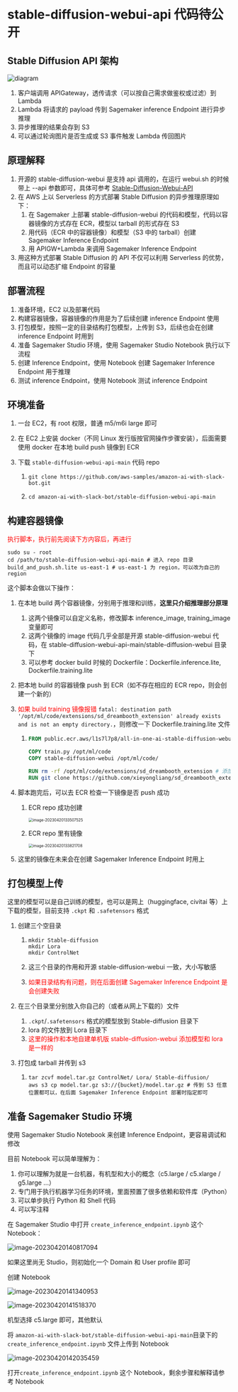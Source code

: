 # stable-diffusion-webui-api 代码待公开

## Stable Diffusion API 架构

![diagram](images/readme/diagram.jpg)

1. 客户端调用 APIGateway，透传请求（可以按自己需求做鉴权或过滤）到 Lambda
2. Lambda 将请求的 payload 传到 Sagemaker inference Endpoint 进行异步推理
3. 异步推理的结果会存到 S3
4. 可以通过轮询图片是否生成或 S3 事件触发 Lambda 传回图片



## 原理解释

1. 开源的 stable-diffusion-webui 是支持 api 调用的，在运行 webui.sh 的时候带上 --api 参数即可，具体可参考 [Stable-Diffusion-Webui-API](https://github.com/AUTOMATIC1111/stable-diffusion-webui/wiki/API)
2. 在 AWS 上以 Serverless 的方式部署 Stable Diffusion 的异步推理原理如下：
   1. 在 Sagemaker 上部署 stable-diffusion-webui 的代码和模型，代码以容器镜像的方式存在 ECR，模型以 tarball 的形式存在 S3
   2. 用代码（ECR 中的容器镜像）和模型（S3 中的 tarball）创建 Sagemaker Inference Endpoint 
   3. 用 APIGW+Lambda 来调用 Sagemaker Inference Endpoint
3. 用这种方式部署 Stable Diffusion 的 API 不仅可以利用 Serverless 的优势，而且可以动态扩缩 Endpoint 的容量



## 部署流程

1. 准备环境，EC2 以及部署代码
2. 构建容器镜像，容器镜像的作用是为了后续创建 inference Endpoint 使用
3. 打包模型，按照一定的目录结构打包模型，上传到 S3，后续也会在创建 inference Endpoint 时用到
4. 准备 Sagemaker Studio 环境，使用 Sagemaker Studio Notebook 执行以下流程
5. 创建 Inference Endpoint，使用 Notebook 创建 Sagemaker Inference Endpoint 用于推理
6. 测试 inference Endpoint，使用 Notebook 测试 inference Endpoint



## 环境准备

1. 一台 EC2，有 root 权限，普通 m5/m6i large 即可

2. 在 EC2 上安装 docker（不同 Linux 发行版按官网操作步骤安装），后面需要使用 docker 在本地 build push 镜像到 ECR

3. 下载 `stable-diffusion-webui-api-main` 代码 repo

   1. ```shell
      git clone https://github.com/aws-samples/amazon-ai-with-slack-bot.git
      ```

   2. ```shell
      cd amazon-ai-with-slack-bot/stable-diffusion-webui-api-main
      ```




## 构建容器镜像

<span style="color:red">执行脚本，执行前先阅读下方内容后，再进行</span>

```shell
sudo su - root
cd /path/to/stable-diffusion-webui-api-main # 进入 repo 目录
build_and_push.sh.lite us-east-1 # us-east-1 为 region，可以改为自己的 region
```



这个脚本会做以下操作：

1. 在本地 build 两个容器镜像，分别用于推理和训练，**这里只介绍推理部分原理**

   1. 这两个镜像可以自定义名称，修改脚本 inference_image, training_image 变量即可
   2. 这两个镜像的 image 代码几乎全部是开源 stable-diffusion-webui 代码，在 stable-diffusion-webui-api-main/stable-diffusion-webui 目录下
   3. 可以参考 docker build 时候的 Dockerfile：Dockerfile.inference.lite, Dockerfile.training.lite

2. 把本地 build 的容器镜像 push 到 ECR（如不存在相应的 ECR repo，则会创建一个新的）

3. <span style="color:red">如果 build training 镜像报错</span> `fatal: destination path '/opt/ml/code/extensions/sd_dreambooth_extension' already exists and is not an empty directory.`，则修改一下 Dockerfile.training.lite 文件

   1. ```dockerfile
      FROM public.ecr.aws/l1s7l7p8/all-in-one-ai-stable-diffusion-webui-training:latest
      
      COPY train.py /opt/ml/code
      COPY stable-diffusion-webui /opt/ml/code/
      
      RUN rm -rf /opt/ml/code/extensions/sd_dreambooth_extension # 添加这一行，先删掉以前的文件
      RUN git clone https://github.com/xieyongliang/sd_dreambooth_extension.git /opt/ml/code/extensions/sd_dreambooth_extension
      ```

4. 脚本跑完后，可以去 ECR 检查一下镜像是否 push 成功

   1. ECR repo 成功创建

      <img src="images/readme/image-20230420133507525.png" alt="image-20230420133507525" style="zoom:60%;" />

   2. ECR repo 里有镜像

      <img src="images/readme/image-20230420133821708.png" alt="image-20230420133821708" style="zoom:60%;" />

5. 这里的镜像在未来会在创建 Sagemaker Inference Endpoint 时用上



## 打包模型上传

这里的模型可以是自己训练的模型，也可以是网上（huggingface, civitai 等）上下载的模型，目前支持 `.ckpt` 和 `.safetensors` 格式



1. 创建三个空目录

   1. ```
      mkdir Stable-diffusion
      mkdir Lora
      mkdir ControlNet
      ```

   2. 这三个目录的作用和开源 stable-diffusion-webui 一致，大小写敏感

   3. <span style="color:red">如果目录结构有问题，则在后面创建 Sagemaker Inference Endpoint 是会创建失败</span>

2. 在三个目录里分别放入你自己的（或者从网上下载的）文件

   1.  `.ckpt`/`.safetensors` 格式的模型放到 Stable-diffusion 目录下
   2. lora 的文件放到 Lora 目录下
   3. <span style="color:red">这里的操作和本地自建单机版 stable-diffusion-webui 添加模型和 lora 是一样的</span>

3. 打包成 tarball 并传到 s3

   1. ```shell
      tar zcvf model.tar.gz ControlNet/ Lora/ Stable-diffusion/
      aws s3 cp model.tar.gz s3://{bucket}/model.tar.gz # 传到 S3 任意位置都可以，在后面 Sagemaker Inference Endpoint 部署时指定即可
      ```



## 准备 Sagemaker Studio 环境

使用 Sagemaker Studio Notebook 来创建 Inference Endpoint，更容易调试和修改



目前 Notebook 可以简单理解为：

1. 你可以理解为就是一台机器，有机型和大小的概念（c5.large / c5.xlarge / g5.large ...）
2. 专门用于执行机器学习任务的环境，里面预置了很多依赖和软件库（Python）
3. 可以单步执行 Python 和 Shell 代码
4. 可以写注释



在 Sagemaker Studio 中打开 `create_inference_endpoint.ipynb` 这个 Notebook：

![image-20230420140817094](images/readme/image-20230420140817094.png)



如果这里尚无 Studio，则初始化一个 Domain 和 User profile 即可



创建 Notebook

![image-20230420141340953](images/readme/image-20230420141340953.png)

![image-20230420141518370](images/readme/image-20230420141518370.png)



机型选择 c5.large 即可，其他默认



将 `amazon-ai-with-slack-bot/stable-diffusion-webui-api-main`目录下的 `create_inference_endpoint.ipynb` 文件上传到 Notebook

![image-20230420142035459](images/readme/image-20230420142035459.png)



打开`create_inference_endpoint.ipynb` 这个 Notebook，剩余步骤和解释请参考 Notebook
